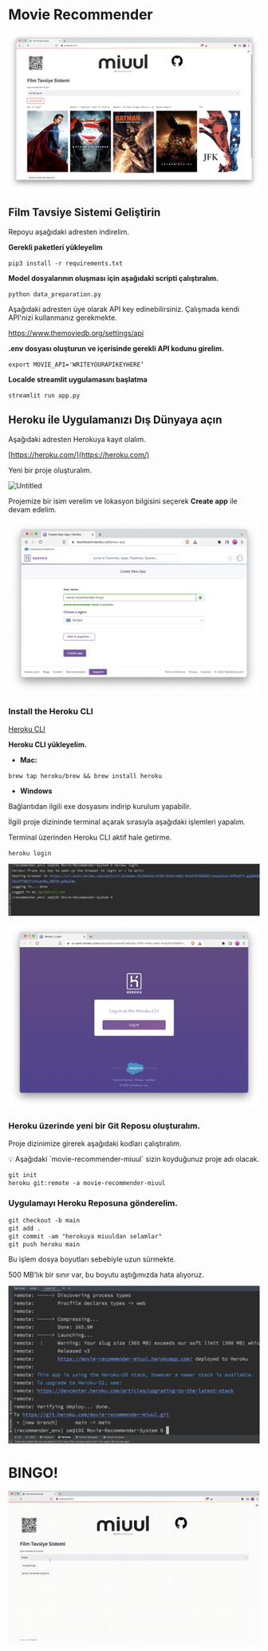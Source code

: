 # Movie Recommender

![Untitled](images/Untitled.png)

## Film Tavsiye Sistemi Geliştirin

Repoyu aşağıdaki adresten indirelim.

**Gerekli paketleri yükleyelim**

`pip3 install -r requirements.txt`

**Model dosyalarının oluşması için aşağıdaki scripti çalıştıralım.**

`python data_preparation.py`

Aşağıdaki adresten üye olarak API key edinebilirsiniz. Çalışmada kendi API'nizi kullanmanız gerekmekte. 

https://www.themoviedb.org/settings/api

**.env dosyası oluşturun ve içerisinde gerekli API kodunu girelim.**

`export MOVIE_API='WRITEYOURAPIKEYHERE’`

**Localde streamlit uygulamasını başlatma**

`streamlit run app.py`


## Heroku ile Uygulamanızı Dış Dünyaya açın

Aşağıdaki adresten Herokuya kayıt olalım.

[https://heroku.com/](https://heroku.com/)

Yeni bir proje oluşturalım.

![Untitled](images/Untitled%201.gif)

Projemize bir isim verelim ve lokasyon bilgisini seçerek **Create app** ile devam edelim.

![Untitled](images/Untitled%202.png)

### Install the Heroku CLI

[Heroku CLI](https://devcenter.heroku.com/articles/heroku-command-line)

**Heroku CLI yükleyelim.**

- **Mac:**

`brew tap heroku/brew && brew install heroku`

- **Windows**

Bağlantıdan ilgili exe dosyasını indirip kurulum yapabilir.

İlgili proje dizininde terminal açarak sırasıyla aşağıdaki işlemleri yapalım.

Terminal üzerinden Heroku CLI aktif hale getirme.

`heroku login`

![Untitled](images/Untitled%203.png)

![Untitled](images/Untitled%204.png)

### Heroku üzerinde yeni bir Git Reposu oluşturalım.

Proje dizinimize girerek aşağıdaki kodları çalıştıralım. 

<aside>
💡 Aşağıdaki `movie-recommender-miuul` sizin koyduğunuz proje adı olacak.
</aside>

```
git init
heroku git:remote -a movie-recommender-miuul
```

### Uygulamayı Heroku Reposuna gönderelim.

```
git checkout -b main
git add .
git commit -am "herokuya miuuldan selamlar"
git push heroku main
```

Bu işlem dosya boyutları sebebiyle uzun sürmekte. 

500 MB’lık bir sınır var, bu boyutu aştığımızda hata alıyoruz.

![Untitled](images/Untitled%205.png)

# BINGO!

![Untitled](images/Untitled.gif)